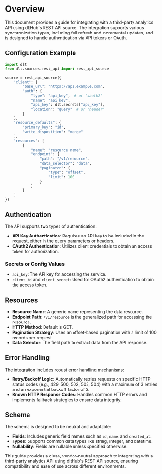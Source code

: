 # Overview

This document provides a guide for integrating with a third-party analytics API using dltHub's REST API source. The integration supports various synchronization types, including full refresh and incremental updates, and is designed to handle authentication via API tokens or OAuth.

## Configuration Example

```python
import dlt
from dlt.sources.rest_api import rest_api_source

source = rest_api_source({
    "client": {
        "base_url": "https://api.example.com",
        "auth": {
            "type": "api_key",  # or "oauth2"
            "name": "api_key",
            "api_key": dlt.secrets["api_key"],
            "location": "query"  # or "header"
        }
    },
    "resource_defaults": {
        "primary_key": "id",
        "write_disposition": "merge"
    },
    "resources": [
        {
            "name": "resource_name",
            "endpoint": {
                "path": "/v1/resource",
                "data_selector": "data",
                "paginator": {
                    "type": "offset",
                    "limit": 100
                }
            }
        }
    ]
})
```

## Authentication

The API supports two types of authentication:
- **API Key Authentication**: Requires an API key to be included in the request, either in the query parameters or headers.
- **OAuth2 Authentication**: Utilizes client credentials to obtain an access token for authorization.

### Secrets or Config Values
- `api_key`: The API key for accessing the service.
- `client_id` and `client_secret`: Used for OAuth2 authentication to obtain the access token.

## Resources

- **Resource Name**: A generic name representing the data resource.
- **Endpoint Path**: `/v1/resource` is the generalized path for accessing the resource.
- **HTTP Method**: Default is GET.
- **Pagination Strategy**: Uses an offset-based pagination with a limit of 100 records per request.
- **Data Selector**: The field path to extract data from the API response.

## Error Handling

The integration includes robust error handling mechanisms:
- **Retry/Backoff Logic**: Automatically retries requests on specific HTTP status codes (e.g., 429, 500, 502, 503, 504) with a maximum of 3 retries and an exponential backoff factor of 2.
- **Known HTTP Response Codes**: Handles common HTTP errors and implements fallback strategies to ensure data integrity.

## Schema

The schema is designed to be neutral and adaptable:
- **Fields**: Includes generic field names such as `id`, `name`, and `created_at`.
- **Types**: Supports common data types like string, integer, and datetime.
- **Nullability**: Fields are nullable unless specified otherwise.

This guide provides a clean, vendor-neutral approach to integrating with a third-party analytics API using dltHub's REST API source, ensuring compatibility and ease of use across different environments.